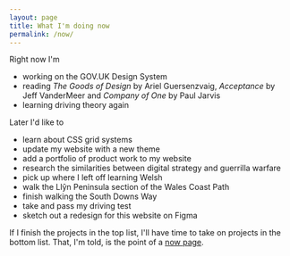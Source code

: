 ```yaml
---
layout: page
title: What I'm doing now
permalink: /now/
---
```


<p>Right now I'm
  <ul>
    <li>working on the GOV.UK Design System</li>
    <li>reading <i>The Goods of Design</i> by Ariel Guersenzvaig, <i>Acceptance</i> by Jeff VanderMeer and <i>Company of One</i> by Paul Jarvis</li>
    <li>learning driving theory again</li>
  </ul>
</p>

<p>Later I'd like to
  <ul>
    <li>learn about CSS grid systems</li>
    <li>update my website with a new theme</li>
    <li>add a portfolio of product work to my website</li>
    <li>research the similarities between digital strategy and guerrilla warfare</li>
    <li>pick up where I left off learning Welsh</li>
    <li>walk the Llŷn Peninsula section of the Wales Coast Path</li>
    <li>finish walking the South Downs Way</li>
    <li>take and pass my driving test</li>
    <li>sketch out a redesign for this website on Figma</li>
  </ul>
</p>

<p>If I finish the projects in the top list, I'll have time to take on projects in the bottom list. That, I'm told, is the point of a <a href="https://nownownow.com/about" target="_blank">now page</a>.</p>
